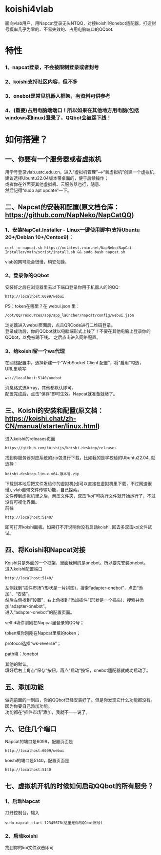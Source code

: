 # koishi4vlab
面向vlab用户，用Napcat登录无头NTQQ，对接koishi的onebot适配器，打造封号概率几乎为零的、不易失效的、占用电脑端口的QQbot.
# 特性
### 1、napcat登录，不会被限制登录或者封号
### 2、koishi支持社区内容，但不多
### 3、onebot是常见机器人框架，有资料可供参考
### 4、(重要)占用电脑端端口！所以如果在其他地方用电脑(包括windows和linux)登录了，QQbot会被踢下线！
# 如何搭建？
## 一、你要有一个服务器或者虚拟机
用学号登录vlab.ustc.edu.cn，进入“虚拟机管理”——>“新虚拟机”创建一个虚拟机，建议选择Ubuntu22.04版本带桌面的，便于后续操作；    
或者你在外面买其他虚拟机、云服务器也行，随意.  
然后记得“sudo apt update”一下。
## 二、Napcat的安装和配置(原文档仓库：https://github.com/NapNeko/NapCatQQ)
### 1、安装NapCat.Installer - Linux一键使用脚本(支持Ubuntu 20+/Debian 10+/Centos9)：
    
    curl -o napcat.sh https://nclatest.znin.net/NapNeko/NapCat-Installer/main/script/install.sh && sudo bash napcat.sh
vlab的网可能会很慢，稍安勿躁。
### 2、登录你的QQbot
安装好之后在浏览器里去以下端口登录你用于机器人的的QQ:
    
    http://localhost:6099/webui
PS：token在哪里？在 webui.json 里：
    
    /opt/QQ/resources/app/app_launcher/napcat/config/webui.json
浏览器进入webui页面后，点击QRCode进行二维码登录。    
登录成功后，你的QQbot就以电脑端形式上线了！不要在其他电脑上登录你的QQbot，以免被踢下线。
之后点击进入网络配置。
### 3、给koishi留一个ws代理
在网络配置中，选择新建一个“WebSocket Client 配置”，将“启用”勾选，    
URL里填写
    
    ws://localhost:5140/onebot
消息格式选Array，其他都默认即可。    
配置完成后，点击“保存”即可生效。Napcat就准备就绪了。    
## 三、Koishi的安装和配置(原文档：https://koishi.chat/zh-CN/manual/starter/linux.html)
进入koishi的releases页面
    
    https://github.com/koishijs/koishi-desktop/releases
找到你服务器对应系统的zip包进行下载，比如我的是学校给的Ubuntu22.04, 就选择：
    
    koishi-desktop-linux-x64-版本号.zip
下载到本地后把文件发给你的虚拟机(也可以直接在虚拟机里下载，不过网速很慢), vlab自带文件传输功能，自己探索。    
文件传到虚拟机里之后，解压文件夹，双击“koi”可执行文件就开始运行了，不过没有可视化界面。    
前往

    http://localhost:5140/
即可打开koishi面板。如果打不开说明你没有启动koishi, 回去多双击koi文件试试。

## 四、将Koishi和Napcat对接
Koishi只是外面的一个框架，里面我用的是onebot。所以要先安装onebot。    
进入koishi配置端口

    http://localhost:5140/
左侧找到“插件市场”(形状是一片拼图)，搜索“adapter-onebot”，点击“添加”、“安装”。    
然后左侧找到“设置”，右上角找到“添加插件”(形状是一个插头)，搜索并添加“adapter-onebot”。    
进入“adapter-onebot”的配置页面。    

selfid填你刚刚在Napcat里登录的QQ号；    

token填你刚刚在Napcat里填的token；    

protocol选择“ws-reverse”；    

path填：/onebot    

其他的默认。    
填好后右上角点“保存”按钮，再点“启动”按钮，onebot适配器就成功启动了。    
## 五、添加功能
做完前面的一到四，你的QQbot已经安装好了。但是你发现它什么功能都没有。因为你要自己添加功能。    
功能都在“插件市场”添加，我就不一一说了。
## 六、记住几个端口
Napcat的端口是6099，配置页面是

    http://localhost:6099/webui
koishi的端口是5140，配置页面是

    http://localhost:5140
## 七、虚拟机开机的时候如何启动QQbot的所有服务？
### 1、启动Napcat
打开控制台，输入

    sudo napcat start 12345678(这里是你的QQbot账号)
### 2、启动koishi
找到你的koi文件双击即可
